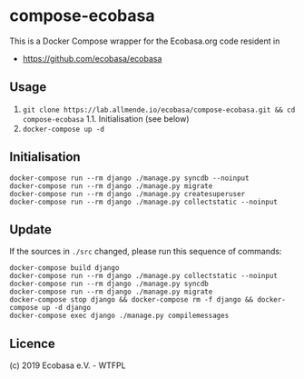 # compose-ecobasa

This is a Docker Compose wrapper for the Ecobasa.org code resident in

- https://github.com/ecobasa/ecobasa

## Usage

1. `git clone https://lab.allmende.io/ecobasa/compose-ecobasa.git && cd compose-ecobasa`
1.1. Initialisation (see below)
2. `docker-compose up -d`

## Initialisation

```
docker-compose run --rm django ./manage.py syncdb --noinput
docker-compose run --rm django ./manage.py migrate
docker-compose run --rm django ./manage.py createsuperuser
docker-compose run --rm django ./manage.py collectstatic --noinput
```

## Update

If the sources in `./src` changed, please run this sequence of commands:

```
docker-compose build django
docker-compose run --rm django ./manage.py collectstatic --noinput
docker-compose run --rm django ./manage.py syncdb
docker-compose run --rm django ./manage.py migrate
docker-compose stop django && docker-compose rm -f django && docker-compose up -d django
docker-compose exec django ./manage.py compilemessages
```

## Licence

(c) 2019 Ecobasa e.V. - WTFPL
